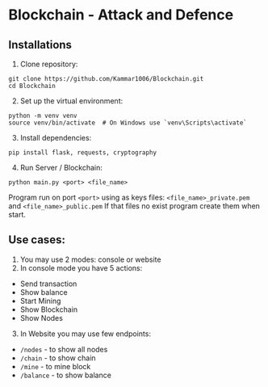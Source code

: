 # Blockchain - Attack and Defence 

## Installations

1. Clone repository:
```
git clone https://github.com/Kammar1006/Blockchain.git
cd Blockchain
```

2. Set up the virtual environment:
```
python -m venv venv
source venv/bin/activate  # On Windows use `venv\Scripts\activate`
```

3. Install dependencies:
```
pip install flask, requests, cryptography
```

4. Run Server / Blockchain:
```
python main.py <port> <file_name>
```
Program run on port `<port>` using as keys files: `<file_name>_private.pem` and `<file_name>_public.pem`
If that files no exist program create them when start.

## Use cases:

1. You may use 2 modes: console or website
2. In console mode you have 5 actions:
- Send transaction
- Show balance
- Start Mining
- Show Blockchain
- Show Nodes

3. In Website you may use few endpoints:
- `/nodes` - to show all nodes
- `/chain` - to show chain
- `/mine` - to mine block
- `/balance` - to show balance